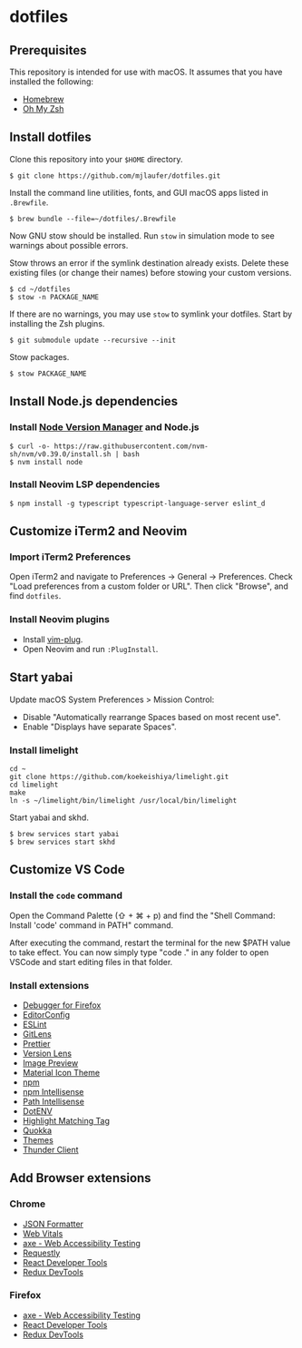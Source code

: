 # dotfiles

## Prerequisites

This repository is intended for use with macOS. It assumes that you have installed the following:

-   [Homebrew](https://brew.sh/)
-   [Oh My Zsh](https://github.com/ohmyzsh/ohmyzsh)

## Install dotfiles

Clone this repository into your `$HOME` directory.

```
$ git clone https://github.com/mjlaufer/dotfiles.git
```

Install the command line utilities, fonts, and GUI macOS apps listed in `.Brewfile`.

```
$ brew bundle --file=~/dotfiles/.Brewfile
```

Now GNU stow should be installed. Run `stow` in simulation mode to see warnings about possible errors.

Stow throws an error if the symlink destination already exists. Delete these existing files (or change their names) before stowing your custom versions.

```
$ cd ~/dotfiles
$ stow -n PACKAGE_NAME
```

If there are no warnings, you may use `stow` to symlink your dotfiles. Start by installing the Zsh plugins.

```
$ git submodule update --recursive --init
```

Stow packages.

```
$ stow PACKAGE_NAME
```

## Install Node.js dependencies

### Install [Node Version Manager](https://github.com/nvm-sh/nvm) and Node.js

```
$ curl -o- https://raw.githubusercontent.com/nvm-sh/nvm/v0.39.0/install.sh | bash
$ nvm install node
```

### Install Neovim LSP dependencies

```
$ npm install -g typescript typescript-language-server eslint_d
```

## Customize iTerm2 and Neovim

### Import iTerm2 Preferences

Open iTerm2 and navigate to Preferences -> General -> Preferences. Check "Load preferences from a custom folder or URL". Then click "Browse", and find `dotfiles`.

### Install Neovim plugins

-   Install [vim-plug](https://github.com/junegunn/vim-plug).
-   Open Neovim and run `:PlugInstall`.

## Start yabai

Update macOS System Preferences > Mission Control:

-   Disable "Automatically rearrange Spaces based on most recent use".
-   Enable "Displays have separate Spaces".

### Install limelight

```
cd ~
git clone https://github.com/koekeishiya/limelight.git
cd limelight
make
ln -s ~/limelight/bin/limelight /usr/local/bin/limelight
```

Start yabai and skhd.

```
$ brew services start yabai
$ brew services start skhd
```

## Customize VS Code

### Install the `code` command

Open the Command Palette (⇧ + ⌘ + p) and find the "Shell Command: Install 'code' command in PATH" command.

After executing the command, restart the terminal for the new $PATH value to take effect. You can now simply type "code ." in any folder to open VSCode and start editing files in that folder.

### Install extensions

-   [Debugger for Firefox](https://marketplace.visualstudio.com/items?itemName=firefox-devtools.vscode-firefox-debug)
-   [EditorConfig](https://marketplace.visualstudio.com/items?itemName=EditorConfig.EditorConfig)
-   [ESLint](https://marketplace.visualstudio.com/items?itemName=dbaeumer.vscode-eslint)
-   [GitLens](https://marketplace.visualstudio.com/items?itemName=eamodio.gitlens)
-   [Prettier](https://marketplace.visualstudio.com/items?itemName=esbenp.prettier-vscode)
-   [Version Lens](https://marketplace.visualstudio.com/items?itemName=pflannery.vscode-versionlens)
-   [Image Preview](https://marketplace.visualstudio.com/items?itemName=kisstkondoros.vscode-gutter-preview)
-   [Material Icon Theme](https://marketplace.visualstudio.com/items?itemName=PKief.material-icon-theme)
-   [npm](https://marketplace.visualstudio.com/items?itemName=eg2.vscode-npm-script&ssr=false#review-details)
-   [npm Intellisense](https://marketplace.visualstudio.com/items?itemName=christian-kohler.npm-intellisense)
-   [Path Intellisense](https://marketplace.visualstudio.com/items?itemName=christian-kohler.path-intellisense)
-   [DotENV](https://marketplace.visualstudio.com/items?itemName=mikestead.dotenv)
-   [Highlight Matching Tag](https://marketplace.visualstudio.com/items?itemName=vincaslt.highlight-matching-tag)
-   [Quokka](https://marketplace.visualstudio.com/items?itemName=WallabyJs.quokka-vscode)
-   [Themes](https://marketplace.visualstudio.com/items?itemName=mjlaufer.vscode-themes)
-   [Thunder Client](https://marketplace.visualstudio.com/items?itemName=rangav.vscode-thunder-client)

## Add Browser extensions

### Chrome

-   [JSON Formatter](https://chrome.google.com/webstore/detail/json-formatter/bcjindcccaagfpapjjmafapmmgkkhgoa?hl=en)
-   [Web Vitals](https://chrome.google.com/webstore/detail/web-vitals/ahfhijdlegdabablpippeagghigmibma?hl=en)
-   [axe - Web Accessibility Testing](https://chrome.google.com/webstore/detail/axe-web-accessibility-tes/lhdoppojpmngadmnindnejefpokejbdd?hl=en-US)
-   [Requestly](https://chrome.google.com/webstore/detail/requestly-redirect-url-mo/mdnleldcmiljblolnjhpnblkcekpdkpa?hl=en)
-   [React Developer Tools](https://chrome.google.com/webstore/detail/react-developer-tools/fmkadmapgofadopljbjfkapdkoienihi?hl=en)
-   [Redux DevTools](https://chrome.google.com/webstore/detail/redux-devtools/lmhkpmbekcpmknklioeibfkpmmfibljd)

### Firefox

-   [axe - Web Accessibility Testing](https://addons.mozilla.org/en-US/firefox/addon/axe-devtools/)
-   [React Developer Tools](https://addons.mozilla.org/en-US/firefox/addon/react-devtools/)
-   [Redux DevTools](https://addons.mozilla.org/en-US/firefox/addon/reduxdevtools/)
